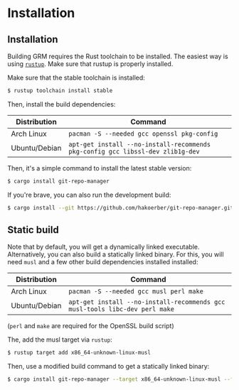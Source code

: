 # Installation

## Installation

Building GRM requires the Rust toolchain to be installed. The easiest way is
using [`rustup`](https://rustup.rs/). Make sure that rustup is properly
installed.

Make sure that the stable toolchain is installed:

```bash
$ rustup toolchain install stable
```

Then, install the build dependencies:

| Distribution  | Command                                                                        |
| ------------- | ------------------------------------------------------------------------------ |
| Arch Linux    | `pacman -S --needed gcc openssl pkg-config`                                    |
| Ubuntu/Debian | `apt-get install --no-install-recommends pkg-config gcc libssl-dev zlib1g-dev` |

Then, it's a simple command to install the latest stable version:

```bash
$ cargo install git-repo-manager
```

If you're brave, you can also run the development build:

```bash
$ cargo install --git https://github.com/hakoerber/git-repo-manager.git --branch develop
```

## Static build

Note that by default, you will get a  dynamically linked executable.
Alternatively, you can also build a statically linked binary. For this, you will
need `musl` and a few other build dependencies installed installed:

| Distribution  | Command                                                                     |
| ------------- | --------------------------------------------------------------------------- |
| Arch Linux    | `pacman -S --needed gcc musl perl make`                                     |
| Ubuntu/Debian | `apt-get install --no-install-recommends gcc musl-tools libc-dev perl make` |

(`perl` and `make` are required for the OpenSSL build script)

The, add the musl target via `rustup`:

```bash
$ rustup target add x86_64-unknown-linux-musl
```

Then, use a modified build command to get a statically linked binary:

```bash
$ cargo install git-repo-manager --target x86_64-unknown-linux-musl --features=static-build
```

